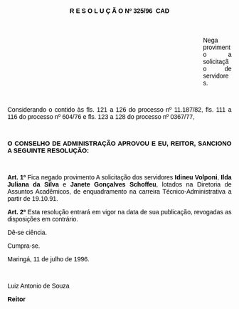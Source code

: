 <BODY TEXT="#000000">

<B><FONT FACE="Arial"><P ALIGN="CENTER">R E S O L U &Ccedil; &Atilde; O Nº 325/96  CAD</P>
</B><P ALIGN="CENTER"></P>
<P ALIGN="CENTER">&nbsp;</P><DIR>
<DIR>
<DIR>
<DIR>
<DIR>
<DIR>
<DIR>
<DIR>
<DIR>
<DIR>
<DIR>

<P ALIGN="JUSTIFY">Nega provimento a solicita&ccedil;&atilde;o de servidores.</P>
<P ALIGN="JUSTIFY"></P>
<P ALIGN="JUSTIFY">&nbsp;</P></DIR>
</DIR>
</DIR>
</DIR>
</DIR>
</DIR>
</DIR>
</DIR>
</DIR>
</DIR>
</DIR>

<P ALIGN="JUSTIFY">Considerando o contido &agrave;s fls. 121 a 126 do processo nº 11.187/82, fls. 111 a 116 do processo nº 604/76 e fls. 123 a 128 do processo nº 0367/77,</P>
<P ALIGN="JUSTIFY"></P>
<P ALIGN="JUSTIFY">&nbsp;</P>
<B><P ALIGN="JUSTIFY">O CONSELHO DE ADMINISTRA&Ccedil;&Atilde;O APROVOU E EU, REITOR, SANCIONO A SEGUINTE RESOLU&Ccedil;&Atilde;O:</P>
</B><P ALIGN="JUSTIFY"></P>
<P ALIGN="JUSTIFY">&nbsp;</P>
<B><P ALIGN="JUSTIFY">Art. 1º</B> Fica negado provimento A solicita&ccedil;&atilde;o dos servidores <B>Idineu Volponi</B>, <B>Ilda Juliana da Silva</B> e <B>Janete Gon&ccedil;alves Schoffeu</B>, lotados na Diretoria de Assuntos Acad&ecirc;micos, de enquadramento na carreira T&eacute;cnico-Administrativa a partir de 19.10.91.</P>
<B><P ALIGN="JUSTIFY">Art. 2º</B> Esta resolu&ccedil;&atilde;o entrar&aacute; em vigor na data de sua publica&ccedil;&atilde;o, revogadas as disposi&ccedil;&otilde;es em contr&aacute;rio. </P>
<P ALIGN="JUSTIFY">D&ecirc;-se ci&ecirc;ncia.</P>
<P ALIGN="JUSTIFY">Cumpra-se.</P>
<P ALIGN="JUSTIFY">Maring&aacute;, 11 de julho de 1996.</P>
<P ALIGN="JUSTIFY"></P>
<P ALIGN="JUSTIFY">&nbsp;</P>
<P ALIGN="JUSTIFY">Luiz Antonio de Souza </P>
<B><P ALIGN="JUSTIFY">Reitor </P></B></FONT></BODY>
